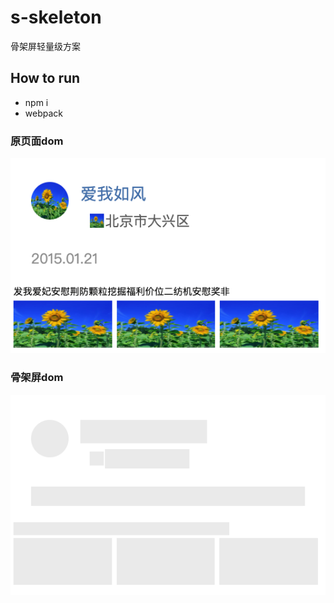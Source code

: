 # s-skeleton
骨架屏轻量级方案

## How to run
- npm i
- webpack

### 原页面dom

![](imgs/before.png)

### 骨架屏dom

![](imgs/after.png)
